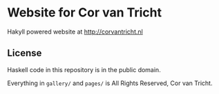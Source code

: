 # Website for Cor van Tricht

Hakyll powered website at http://corvantricht.nl

## License

Haskell code in this repository is in the public domain.

Everything in `gallery/` and `pages/` is All Rights Reserved, Cor van Tricht.  
